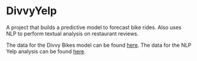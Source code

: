 # DivvyYelp
A project that builds a predictive model to forecast bike rides. Also uses NLP to perform textual analysis on restaurant reviews.

The data for the Divvy Bikes model can be found [here](https://www.divvybikes.com/system-data).
The data for the NLP Yelp analysis can be found [here](https://www.kaggle.com/yelp-dataset/yelp-dataset).
